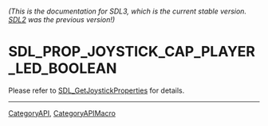 ###### (This is the documentation for SDL3, which is the current stable version. [SDL2](https://wiki.libsdl.org/SDL2/) was the previous version!)
# SDL_PROP_JOYSTICK_CAP_PLAYER_LED_BOOLEAN

Please refer to [SDL_GetJoystickProperties](SDL_GetJoystickProperties) for details.

----
[CategoryAPI](CategoryAPI), [CategoryAPIMacro](CategoryAPIMacro)

